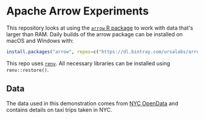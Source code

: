 # Apache Arrow Experiments

This repository looks at using the [`arrow` R
package](https://arrow.apache.org/docs/r/) to work with data that's larger than
RAM. Daily builds of the arrow package can be installed on macOS and Windows
with:

```r
install.packages("arrow", repos=c("https://dl.bintray.com/ursalabs/arrow-r", "https://cran.rstudio.com"), dependencies = TRUE)
```

This repo uses [`renv`](https://rstudio.github.io/renv/index.html). All
necessary libraries can be installed using `renv::restore()`.

## Data
The data used in this demonstration comes from [NYC
OpenData](https://data.cityofnewyork.us/browse?q=taxi) and contains details on
taxi trips taken in NYC.